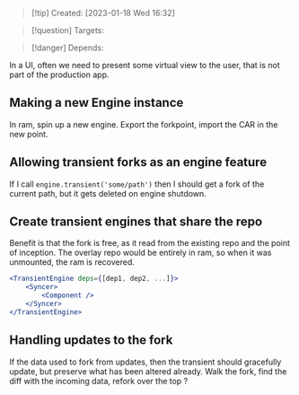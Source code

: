 
>[!tip] Created: [2023-01-18 Wed 16:32]

>[!question] Targets: 

>[!danger] Depends: 

In a UI, often we need to present some virtual view to the user, that is not part of the production app.

## Making a new Engine instance
In ram, spin up a new engine.  Export the forkpoint, import the CAR in the new point.

## Allowing transient forks as an engine feature
If I call `engine.transient('some/path')` then I should get a fork of the current path, but it gets deleted on engine shutdown.  

## Create transient engines that share the repo
Benefit is that the fork is free, as it read from the existing repo and the point of inception.
The overlay repo would be entirely in ram, so when it was unmounted, the ram is recovered.

```jsx
<TransientEngine deps={[dep1, dep2, ...]}>
	<Syncer>
		<Component />
	</Syncer>
</TransientEngine>
```

## Handling updates to the fork
If the data used to fork from updates, then the transient should gracefully update, but preserve what has been altered already.  Walk the fork, find the diff with the incoming data, refork over the top ?